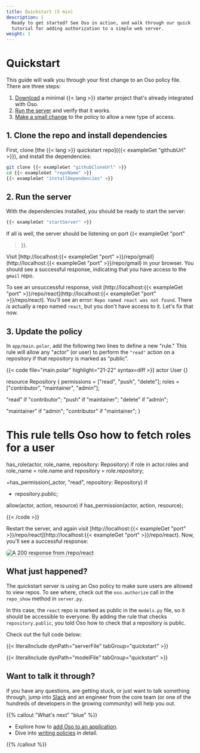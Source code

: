 ```yaml
---
title: Quickstart (5 min)
description: |
  Ready to get started? See Oso in action, and walk through our quick
  tutorial for adding authorization to a simple web server.
weight: 1
---
```


<!--

This guide is not setup to use literalInclude. As a result the
examples are manually maintained to match the quickstart repository.

This needs to be updated.

-->

# Quickstart

This guide will walk you through your first change to an Oso policy file. There
are three steps:

1. [Download](#1-clone-the-repo-and-install-dependencies) a minimal {{< lang >}}
   starter project that's already integrated with Oso.
2. [Run the server](#2-run-the-server) and verify that it works.
3. [Make a small change](#3-update-the-policy) to the policy to allow a new type
   of access.

## 1. Clone the repo and install dependencies

First, clone [the {{< lang >}} quickstart repo]({{< exampleGet "githubUrl" >}}),
and install the dependencies:

```sh
git clone {{< exampleGet "githubCloneUrl" >}}
cd {{< exampleGet "repoName" >}}
{{< exampleGet "installDependencies" >}}
```

## 2. Run the server

With the dependencies installed, you should be ready to start the server:

```sh
{{< exampleGet "startServer" >}}
```

If all is well, the server should be listening on port {{< exampleGet "port"
>}}.

Visit [http://localhost:{{< exampleGet "port" >}}/repo/gmail](http://localhost:{{< exampleGet "port" >}}/repo/gmail)
in your browser. You should see a successful response, indicating that you have
access to the `gmail` repo.

To see an unsuccessful response, visit [http://localhost:{{< exampleGet "port" >}}/repo/react](http://localhost:{{<
exampleGet "port" >}}/repo/react). You'll see an error: `Repo named react was
not found`. There _is_ actually a repo named `react`, but you don't have access
to it. Let's fix that now.

## 3. Update the policy

In `app/main.polar`, add the following two lines to define a new "rule." This
rule will allow any "actor" (or user) to perform the `"read"` action on a
repository if that repository is marked as "public".

{{< code file="main.polar" highlight="21-22" syntax=diff >}}
 actor User {}

 resource Repository {
   permissions = ["read", "push", "delete"];
   roles = ["contributor", "maintainer", "admin"];

   "read" if "contributor";
   "push" if "maintainer";
   "delete" if "admin";

   "maintainer" if "admin";
   "contributor" if "maintainer";
 }

 # This rule tells Oso how to fetch roles for a user
 has_role(actor, role_name, repository: Repository) if
   role in actor.roles and
   role_name = role.name and
   repository = role.repository;

+has_permission(_actor, "read", repository: Repository) if
+  repository.public;

 allow(actor, action, resource) if
   has_permission(actor, action, resource);

{{< /code >}}

Restart the server, and again visit [http://localhost:{{< exampleGet "port" >}}/repo/react](http://localhost:{{<
exampleGet "port" >}}/repo/react). Now, you'll see a successful response:

<img src="/getting-started/quickstart/react.png" style="max-width: 350px;
box-shadow: 0 2px 4px rgba(0, 0, 0, 0.2); border-radius: 6px;" alt="A
200 response from /repo/react" />

## What just happened?

The quickstart server is using an Oso policy to make sure users are allowed to
view repos. To see where, check out the `oso.authorize` call in the `repo_show`
method in `server.py`.

In this case, the `react` repo is marked as public in the `models.py` file, so
it should be accessible to everyone. By adding the rule that checks
`repository.public`, you told Oso how to check that a repository is public.

Check out the full code below:

{{< literalInclude dynPath="serverFile" tabGroup="quickstart" >}}

{{< literalInclude dynPath="modelFile" tabGroup="quickstart" >}}

## Want to talk it through?

If you have any questions, are getting stuck, or just want to talk something
through, jump into [Slack](https://join-slack.osohq.com/) and an engineer from
the core team (or one of the hundreds of developers in the growing community)
will help you out.

{{% callout "What's next" "blue" %}}

- Explore how to [add Oso to an application](application).
- Dive into [writing policies](policies) in detail.

{{% /callout %}}
